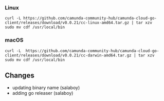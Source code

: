 ### Linux

```shell
curl -L https://github.com/camunda-community-hub/camunda-cloud-go-client/releases/download/v0.0.21/cc-linux-amd64.tar.gz | tar xzv 
sudo mv cdf /usr/local/bin
```

### macOS

```shell
curl -L  https://github.com/camunda-community-hub/camunda-cloud-go-client/releases/download/v0.0.21/cc-darwin-amd64.tar.gz | tar xzv
sudo mv cdf /usr/local/bin
```

## Changes

* updating binary name (salaboy)
* adding go releaser (salaboy)
